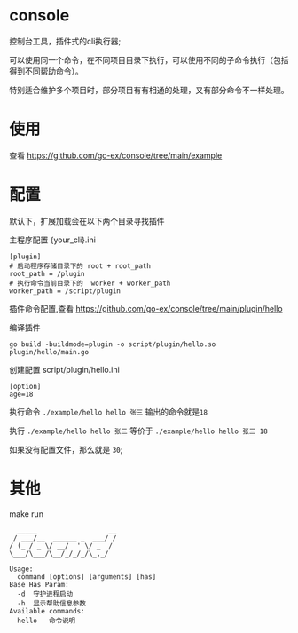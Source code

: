 # console
控制台工具，插件式的cli执行器; 

可以使用同一个命令，在不同项目目录下执行，可以使用不同的子命令执行（包括得到不同帮助命令）。

特别适合维护多个项目时，部分项目有有相通的处理，又有部分命令不一样处理。

# 使用

查看 https://github.com/go-ex/console/tree/main/example

# 配置
默认下，扩展加载会在以下两个目录寻找插件

主程序配置 {your_cli}.ini
~~~~
[plugin]
# 启动程序存储目录下的 root + root_path
root_path = /plugin
# 执行命令当前目录下的  worker + worker_path
worker_path = /script/plugin
~~~~

插件命令配置,查看 https://github.com/go-ex/console/tree/main/plugin/hello

编译插件
~~~~
go build -buildmode=plugin -o script/plugin/hello.so plugin/hello/main.go
~~~~

创建配置 script/plugin/hello.ini
~~~~
[option]
age=18
~~~~

执行命令 `./example/hello hello 张三` 输出的命令就是`18`

执行 `./example/hello hello 张三` 等价于 `./example/hello hello 张三 18` 

如果没有配置文件，那么就是 `30`;

# 其他
make run
~~~~
  _____                  __
 / ___/__  ______ _  ___/ /
/ (_ / _ \/ __/  ' \/ _  / 
\___/\___/\__/_/_/_/\_,_/  

Usage:
  command [options] [arguments] [has]
Base Has Param:
  -d  守护进程启动
  -h  显示帮助信息参数
Available commands:
  hello   命令说明

~~~~

